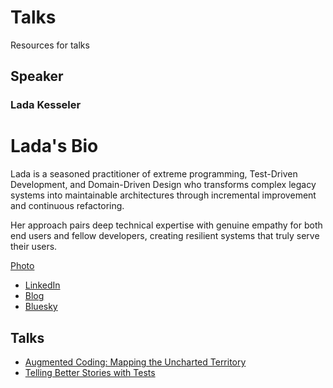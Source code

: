 # Talks

Resources for talks

## Speaker
### Lada Kesseler
# Lada's Bio<!-- include: ladas_bio.md -->

Lada is a seasoned practitioner of extreme programming, Test-Driven Development, and Domain-Driven Design who transforms complex legacy systems into maintainable architectures through incremental improvement and continuous refactoring.

Her approach pairs deep technical expertise with genuine empathy for both end users and fellow developers, creating resilient systems that truly serve their users.

[Photo](images/lada_kesseler.jpg)<!-- endInclude -->

* [LinkedIn](https://www.linkedin.com/in/lada-kesseler/)
* [Blog](https://lexler.substack.com/)
* [Bluesky](https://bsky.app/profile/lexler.bsky.social)

## Talks
* [Augmented Coding: Mapping the Uncharted Territory](augmented_coding_patterns.md)
* [Telling Better Stories with Tests](telling_better_stories_with_tests.md)
